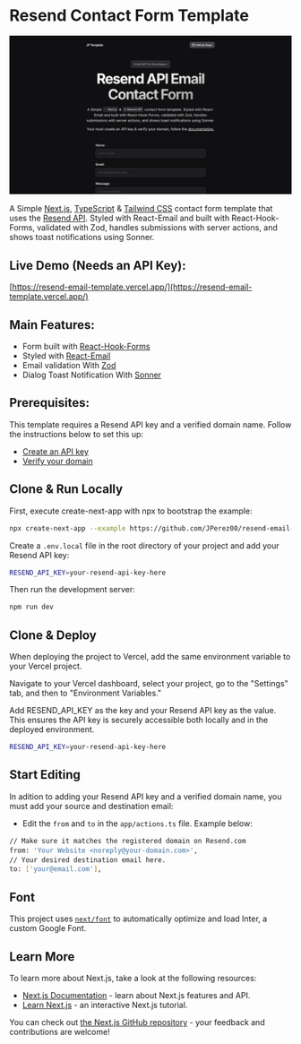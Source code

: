 
# Resend Contact Form Template

![Image](/public/resend-hero-image.webp)

A Simple [Next.js](https://nextjs.org/), [TypeScript](https://www.typescriptlang.org/) & [Tailwind CSS](https://tailwindcss.com/) contact form template that uses the [Resend API](https://resend.com/). Styled with React-Email and built with React-Hook-Forms, validated with Zod, handles submissions with server actions, and shows toast notifications using Sonner.

## Live Demo (Needs an API Key):

[https://resend-email-template.vercel.app/](https://resend-email-template.vercel.app/)


## Main Features:

- Form built with [React-Hook-Forms](https://react-hook-form.com/)
- Styled with [React-Email](https://react.email/)
- Email validation With [Zod](https://zodjs.netlify.app/)
- Dialog Toast Notification With [Sonner](https://sonner.emilkowal.ski/)

## Prerequisites:

This template requires a Resend API key and a verified domain name. Follow the instructions below to set this up:

- [Create an API key]((https://resend.com/api-keys))
- [Verify your domain](https://resend.com/domains)

## Clone & Run Locally

First, execute create-next-app with npx to bootstrap the example:

```bash
npx create-next-app --example https://github.com/JPerez00/resend-email-template your-project-name-here
```

Create a `.env.local` file in the root directory of your project and add your Resend API key:

```bash
RESEND_API_KEY=your-resend-api-key-here
```

Then run the development server:

```bash
npm run dev
```

## Clone & Deploy

When deploying the project to Vercel, add the same environment variable to your Vercel project.

Navigate to your Vercel dashboard, select your project, go to the "Settings" tab, and then to "Environment Variables."

Add RESEND_API_KEY as the key and your Resend API key as the value. This ensures the API key is securely accessible both locally and in the deployed environment.

```bash
RESEND_API_KEY=your-resend-api-key-here
```

## Start Editing

In adition to adding your Resend API key and a verified domain name, you must add your source and destination email:

- Edit the `from` and `to` in the `app/actions.ts` file. Example below:

```bash
// Make sure it matches the registered domain on Resend.com
from: 'Your Website <noreply@your-domain.com>',
// Your desired destination email here.
to: ['your@email.com'], 
```

## Font

This project uses [`next/font`](https://nextjs.org/docs/basic-features/font-optimization) to automatically optimize and load Inter, a custom Google Font.

## Learn More

To learn more about Next.js, take a look at the following resources:

- [Next.js Documentation](https://nextjs.org/docs) - learn about Next.js features and API.
- [Learn Next.js](https://nextjs.org/learn) - an interactive Next.js tutorial.

You can check out [the Next.js GitHub repository](https://github.com/vercel/next.js/) - your feedback and contributions are welcome!